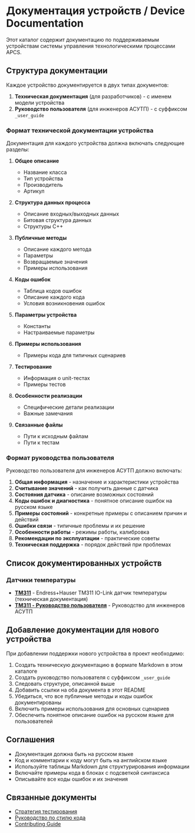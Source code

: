 # Документация устройств / Device Documentation

Этот каталог содержит документацию по поддерживаемым устройствам системы управления технологическими процессами APCS.

## Структура документации

Каждое устройство документируется в двух типах документов:

1. **Техническая документация** (для разработчиков) - с именем модели устройства
2. **Руководство пользователя** (для инженеров АСУТП) - с суффиксом `_user_guide`

### Формат технической документации устройства

Документация для каждого устройства должна включать следующие разделы:

1. **Общее описание**
   - Название класса
   - Тип устройства
   - Производитель
   - Артикул

2. **Структура данных процесса**
   - Описание входных/выходных данных
   - Битовая структура данных
   - Структуры C++

3. **Публичные методы**
   - Описание каждого метода
   - Параметры
   - Возвращаемые значения
   - Примеры использования

4. **Коды ошибок**
   - Таблица кодов ошибок
   - Описание каждого кода
   - Условия возникновения ошибок

5. **Параметры устройства**
   - Константы
   - Настраиваемые параметры

6. **Примеры использования**
   - Примеры кода для типичных сценариев

7. **Тестирование**
   - Информация о unit-тестах
   - Примеры тестов

8. **Особенности реализации**
   - Специфические детали реализации
   - Важные замечания

9. **Связанные файлы**
   - Пути к исходным файлам
   - Пути к тестам

### Формат руководства пользователя

Руководство пользователя для инженеров АСУТП должно включать:

1. **Общая информация** - назначение и характеристики устройства
2. **Считывание значений** - как получить данные с датчика
3. **Состояния датчика** - описание возможных состояний
4. **Коды ошибок и диагностика** - понятное описание ошибок на русском языке
5. **Примеры состояний** - конкретные примеры с описанием причин и действий
6. **Ошибки связи** - типичные проблемы и их решение
7. **Особенности работы** - режимы работы, калибровка
8. **Рекомендации по эксплуатации** - практические советы
9. **Техническая поддержка** - порядок действий при проблемах

## Список документированных устройств

### Датчики температуры
- [**TM311**](TM311.md) - Endress+Hauser TM311 IO-Link датчик температуры (техническая документация)
- [**TM311 - Руководство пользователя**](TM311_user_guide.md) - Руководство для инженеров АСУТП

## Добавление документации для нового устройства

При добавлении поддержки нового устройства в проект необходимо:

1. Создать техническую документацию в формате Markdown в этом каталоге
2. Создать руководство пользователя с суффиксом `_user_guide`
3. Следовать структуре, описанной выше
4. Добавить ссылки на оба документа в этот README
5. Убедиться, что все публичные методы и коды ошибок документированы
6. Включить примеры использования для основных сценариев
7. Обеспечить понятное описание ошибок на русском языке для пользователей

## Соглашения

- Документация должна быть на русском языке
- Код и комментарии к коду могут быть на английском языке
- Используйте таблицы Markdown для структурирования информации
- Включайте примеры кода в блоках с подсветкой синтаксиса
- Описывайте все коды ошибок и их значения

## Связанные документы

- [Стратегия тестирования](../test/readme.md)
- [Руководство по стилю кода](../style.md)
- [Contributing Guide](../CONTRIBUTING.md)
